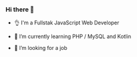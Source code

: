 ### Hi there 👋

- 👌 I'm a Fullstak JavaScript Web Developer

- 🌱 I’m currently learning PHP / MySQL and Kotlin

- 🤔 I’m looking for a job

